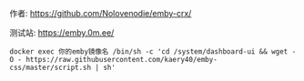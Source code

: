 作者: https://github.com/Nolovenodie/emby-crx/


测试站: https://emby.0m.ee/
```shell script
docker exec 你的emby镜像名 /bin/sh -c 'cd /system/dashboard-ui && wget -O - https://raw.githubusercontent.com/kaery40/emby-css/master/script.sh | sh'
```

